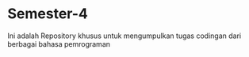 # Semester-4
Ini adalah Repository khusus untuk mengumpulkan tugas codingan dari berbagai bahasa pemrograman
